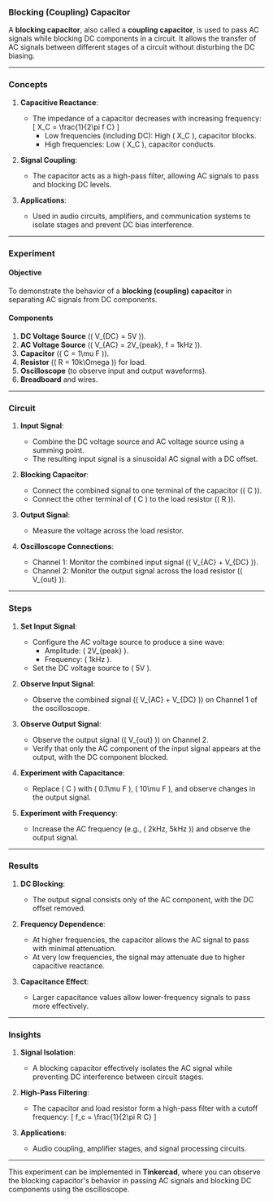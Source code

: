 ### **Blocking (Coupling) Capacitor**

A **blocking capacitor**, also called a **coupling capacitor**, is used to pass AC signals while blocking DC components in a circuit. It allows the transfer of AC signals between different stages of a circuit without disturbing the DC biasing.

---

### Concepts

1. **Capacitive Reactance**:
   - The impedance of a capacitor decreases with increasing frequency:
     \[
     X_C = \frac{1}{2\pi f C}
     \]
     - Low frequencies (including DC): High \( X_C \), capacitor blocks.
     - High frequencies: Low \( X_C \), capacitor conducts.

2. **Signal Coupling**:
   - The capacitor acts as a high-pass filter, allowing AC signals to pass and blocking DC levels.

3. **Applications**:
   - Used in audio circuits, amplifiers, and communication systems to isolate stages and prevent DC bias interference.

---

### Experiment

#### Objective
To demonstrate the behavior of a **blocking (coupling) capacitor** in separating AC signals from DC components.

#### Components
1. **DC Voltage Source** (\( V_{DC} = 5V \)).
2. **AC Voltage Source** (\( V_{AC} = 2V_{peak}, f = 1kHz \)).
3. **Capacitor** (\( C = 1\mu F \)).
4. **Resistor** (\( R = 10k\Omega \)) for load.
5. **Oscilloscope** (to observe input and output waveforms).
6. **Breadboard** and wires.

---

### Circuit

1. **Input Signal**:
   - Combine the DC voltage source and AC voltage source using a summing point.
   - The resulting input signal is a sinusoidal AC signal with a DC offset.

2. **Blocking Capacitor**:
   - Connect the combined signal to one terminal of the capacitor (\( C \)).
   - Connect the other terminal of \( C \) to the load resistor (\( R \)).

3. **Output Signal**:
   - Measure the voltage across the load resistor.

4. **Oscilloscope Connections**:
   - Channel 1: Monitor the combined input signal (\( V_{AC} + V_{DC} \)).
   - Channel 2: Monitor the output signal across the load resistor (\( V_{out} \)).

---

### Steps

1. **Set Input Signal**:
   - Configure the AC voltage source to produce a sine wave:
     - Amplitude: \( 2V_{peak} \).
     - Frequency: \( 1kHz \).
   - Set the DC voltage source to \( 5V \).

2. **Observe Input Signal**:
   - Observe the combined signal (\( V_{AC} + V_{DC} \)) on Channel 1 of the oscilloscope.

3. **Observe Output Signal**:
   - Observe the output signal (\( V_{out} \)) on Channel 2.
   - Verify that only the AC component of the input signal appears at the output, with the DC component blocked.

4. **Experiment with Capacitance**:
   - Replace \( C \) with \( 0.1\mu F \), \( 10\mu F \), and observe changes in the output signal.

5. **Experiment with Frequency**:
   - Increase the AC frequency (e.g., \( 2kHz, 5kHz \)) and observe the output signal.

---

### Results

1. **DC Blocking**:
   - The output signal consists only of the AC component, with the DC offset removed.

2. **Frequency Dependence**:
   - At higher frequencies, the capacitor allows the AC signal to pass with minimal attenuation.
   - At very low frequencies, the signal may attenuate due to higher capacitive reactance.

3. **Capacitance Effect**:
   - Larger capacitance values allow lower-frequency signals to pass more effectively.

---

### Insights

1. **Signal Isolation**:
   - A blocking capacitor effectively isolates the AC signal while preventing DC interference between circuit stages.

2. **High-Pass Filtering**:
   - The capacitor and load resistor form a high-pass filter with a cutoff frequency:
     \[
     f_c = \frac{1}{2\pi R C}
     \]

3. **Applications**:
   - Audio coupling, amplifier stages, and signal processing circuits.

---

This experiment can be implemented in **Tinkercad**, where you can observe the blocking capacitor's behavior in passing AC signals and blocking DC components using the oscilloscope.
